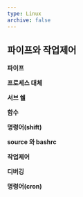 ```yaml
---
type: Linux
archive: false
---
```

## 파이프와 작업제어

**파이프**

**프로세스 대체**

**서브 쉘**

**함수**

**명령어(shift)**

**source 와 bashrc**

**작업제어**

**디버깅**

**명령어(cron)**